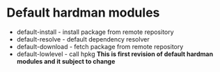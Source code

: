 # Default hardman modules
 - default-install - install package from remote repository
 - default-resolve - default dependency resolver
 - default-download - fetch package from remote repository
 - default-lowlevel - call hpkg
**This is first revision of default hardman modules and it subject to change**
